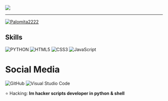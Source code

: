 <img src="https://readme-typing-svg.herokuapp.com?font=Architects+Daughter&color=43aeb8&size=40&lines=Hey!+Im+Palomita2222">

---

[![Palomita2222](https://github-readme-stats.vercel.app/api/top-langs/?username=Palomita2222&hide=html&layout=compact&theme=dark)](https://github.com/Palomita2222/)


## Skills

![PYTHON](https://img.shields.io/badge/Python-3776AB?style=for-the-badge&logo=python&logoColor=white)
![HTML5](https://img.shields.io/badge/HTML-239120?style=for-the-badge&logo=html5&logoColor=white)
![CSS3](https://img.shields.io/badge/CSS-239120?&style=for-the-badge&logo=css3&logoColor=white)
![JavaScript](https://img.shields.io/badge/javascript-%23323330.svg?style=for-the-badge&logo=javascript&logoColor=%23F7DF1E)

# Social Media

![GitHub](https://img.shields.io/badge/-GitHub-333333?style=flat&logo=github)
![Visual Studio Code](https://img.shields.io/badge/-Visual%20Studio%20Code-333333?style=flat&logo=visual-studio-code&logoColor=007ACC)

<p align="left">
  ⭐ Hacking: <strong> Im hacker scripts developer in python & shell </strong>
</p>
